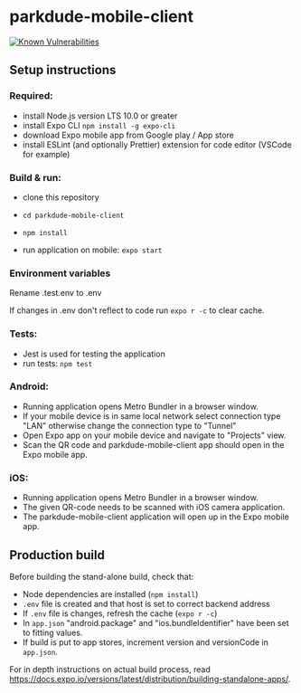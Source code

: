 # parkdude-mobile-client

[![Known Vulnerabilities](https://snyk.io/test/github/artruusi/parkdude-backend/badge.svg)](https://snyk.io/test/github/artruusi/parkdude-backend)

## Setup instructions

### Required:

- install Node.js version LTS 10.0 or greater
- install Expo CLI `npm install -g expo-cli`
- download Expo mobile app from Google play / App store
- install ESLint (and optionally Prettier) extension for code editor (VSCode for example)

### Build & run:

- clone this repository
- `cd parkdude-mobile-client`
- `npm install`

- run application on mobile: `expo start`

### Environment variables

Rename .test.env to .env

If changes in .env don't reflect to code run `expo r -c` to clear cache.

### Tests:

- Jest is used for testing the application
- run tests: `npm test`

### Android:

- Running application opens Metro Bundler in a browser window.
- If your mobile device is in same local network select connection type "LAN" otherwise change the connection type to "Tunnel"
- Open Expo app on your mobile device and navigate to "Projects" view.
- Scan the QR code and parkdude-mobile-client app should open in the Expo mobile app.

### iOS:

- Running application opens Metro Bundler in a browser window.
- The given QR-code needs to be scanned with iOS camera application.
- The parkdude-mobile-client application will open up in the Expo mobile app.

## Production build

Before building the stand-alone build, check that:

- Node dependencies are installed (`npm install`)
- `.env` file is created and that host is set to correct backend address
- If `.env` file is changes, refresh the cache (`expo r -c`)
- In `app.json` "android.package" and "ios.bundleIdentifier" have been set to fitting values.
- If build is put to app stores, increment version and versionCode in `app.json`.

For in depth instructions on actual build process, read https://docs.expo.io/versions/latest/distribution/building-standalone-apps/.
